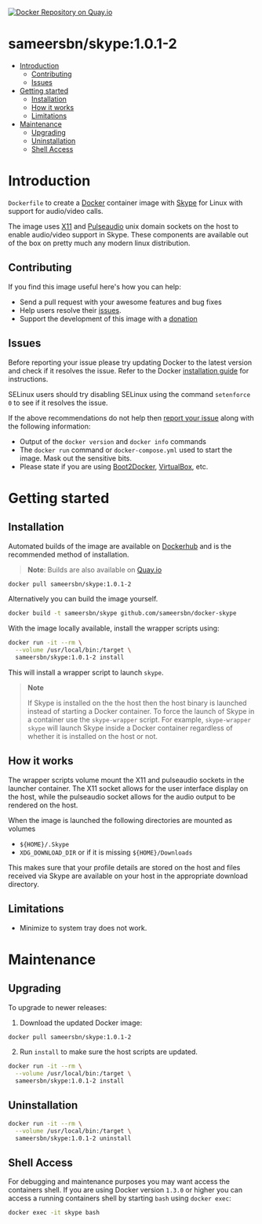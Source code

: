 [![Docker Repository on Quay.io](https://quay.io/repository/sameersbn/skype/status "Docker Repository on Quay.io")](https://quay.io/repository/sameersbn/skype)

# sameersbn/skype:1.0.1-2

- [Introduction](#introduction)
  - [Contributing](#contributing)
  - [Issues](#issues)
- [Getting started](#getting-started)
  - [Installation](#installation)
  - [How it works](#how-it-works)
  - [Limitations](#limitations)
- [Maintenance](#maintenance)
  - [Upgrading](#upgrading)
  - [Uninstallation](#uninstallation)
  - [Shell Access](#shell-access)

# Introduction

`Dockerfile` to create a [Docker](https://www.docker.com/) container image with [Skype](http://www.skype.com) for Linux with support for audio/video calls.

The image uses [X11](http://www.x.org) and [Pulseaudio](http://www.freedesktop.org/wiki/Software/PulseAudio/) unix domain sockets on the host to enable audio/video support in Skype. These components are available out of the box on pretty much any modern linux distribution.

## Contributing

If you find this image useful here's how you can help:

- Send a pull request with your awesome features and bug fixes
- Help users resolve their [issues](../../issues?q=is%3Aopen+is%3Aissue).
- Support the development of this image with a [donation](http://www.damagehead.com/donate/)

## Issues

Before reporting your issue please try updating Docker to the latest version and check if it resolves the issue. Refer to the Docker [installation guide](https://docs.docker.com/installation) for instructions.

SELinux users should try disabling SELinux using the command `setenforce 0` to see if it resolves the issue.

If the above recommendations do not help then [report your issue](../../issues/new) along with the following information:

- Output of the `docker version` and `docker info` commands
- The `docker run` command or `docker-compose.yml` used to start the image. Mask out the sensitive bits.
- Please state if you are using [Boot2Docker](http://www.boot2docker.io), [VirtualBox](https://www.virtualbox.org), etc.

# Getting started

## Installation

Automated builds of the image are available on [Dockerhub](https://hub.docker.com/r/sameersbn/skype) and is the recommended method of installation.

> **Note**: Builds are also available on [Quay.io](https://quay.io/repository/sameersbn/skype)

```bash
docker pull sameersbn/skype:1.0.1-2
```

Alternatively you can build the image yourself.

```bash
docker build -t sameersbn/skype github.com/sameersbn/docker-skype
```

With the image locally available, install the wrapper scripts using:

```bash
docker run -it --rm \
  --volume /usr/local/bin:/target \
  sameersbn/skype:1.0.1-2 install
```

This will install a wrapper script to launch `skype`.

> **Note**
>
> If Skype is installed on the the host then the host binary is launched instead of starting a Docker container. To force the launch of Skype in a container use the `skype-wrapper` script. For example, `skype-wrapper skype` will launch Skype inside a Docker container regardless of whether it is installed on the host or not.

## How it works

The wrapper scripts volume mount the X11 and pulseaudio sockets in the launcher container. The X11 socket allows for the user interface display on the host, while the pulseaudio socket allows for the audio output to be rendered on the host.

When the image is launched the following directories are mounted as volumes

 - `${HOME}/.Skype`
 - `XDG_DOWNLOAD_DIR` or if it is missing `${HOME}/Downloads`

This makes sure that your profile details are stored on the host and files received via Skype are available on your host in the appropriate download directory.

## Limitations

- Minimize to system tray does not work.

# Maintenance

## Upgrading

To upgrade to newer releases:

  1. Download the updated Docker image:

  ```bash
  docker pull sameersbn/skype:1.0.1-2
  ```

  2. Run `install` to make sure the host scripts are updated.

  ```bash
  docker run -it --rm \
    --volume /usr/local/bin:/target \
    sameersbn/skype:1.0.1-2 install
  ```

## Uninstallation

```bash
docker run -it --rm \
  --volume /usr/local/bin:/target \
  sameersbn/skype:1.0.1-2 uninstall
```

## Shell Access

For debugging and maintenance purposes you may want access the containers shell. If you are using Docker version `1.3.0` or higher you can access a running containers shell by starting `bash` using `docker exec`:

```bash
docker exec -it skype bash
```
